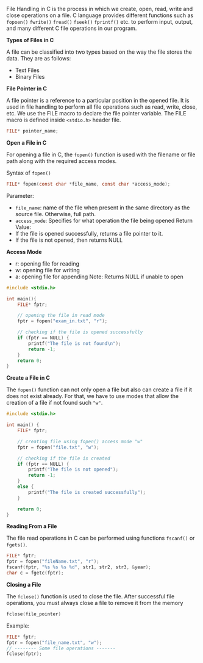 
File Handling in C is the process in which we create, open, read, write and close operations on a file. C language provides different functions such as `fopoen()` `fwrite()` `fread()` `fseek()` `fprintf()` etc. to perform input, output, and many different C file operations in our program.

**Types of Files in C**

A file can be classified into two types based on the way the file stores the data. They are as follows:
- Text Files
- Binary Files


**File Pointer in C**

A file pointer is a reference to a particular position in the opened file. It is used in file handling to perform all file operations such as read, write, close, etc. We use the FILE macro to declare the file pointer variable. The FILE macro is defined inside `<stdio.h>` header file.
```c
FILE* pointer_name;
```


**Open a File in C**

For opening a file in C, the `fopen()` function is used with the filename or file path along with the required access modes.

Syntax of `fopen()`
```c
FILE* fopen(const char *file_name, const char *access_mode);
```
Parameter:
- `file_name`: name of the file when present in the same directory as the source file. Otherwise, full path.
- `access_mode`: Specifies for what operation the file being opened
Return Value:
- If the file is opened successfully, returns a file pointer to it.
- If the file is not opened, then returns NULL


**Access Mode**
- r: opening file for reading
- w: opening file for writing
- a: opening file for appending
Note: Returns NULL if unable to open


```c
#include <stdio.h>

int main(){
	FILE* fptr;

	// opening the file in read mode
	fptr = fopen("exam_in.txt", "r");

	// checking if the file is opened successfully
	if (fptr == NULL) {
		printf("The file is not found\n");
		return -1;
	}
	return 0;
}
```



**Create a File in C**

The `fopen()` function can not only open a file but also can create a file if it does not exist already. For that, we have to use modes that allow the creation of a file if not found such `"w"`.

```c
#include <stdio.h>

int main() {
	FILE* fptr;

	// creating file using fopen() access mode "w"
	fptr = fopen("file.txt", "w");

	// checking if the file is created
	if (fptr == NULL) {
		printf("The file is not opened");
		return -1;
	}
	else {
		printf("The file is created successfully");
	}

	return 0;
}
```


**Reading From a File**

The file read operations in C can be performed using functions `fscanf()` or `fgets()`. 

```c
FILE* fptr;
fptr = fopen("fileName.txt", "r");
fscanf(fptr, "%s %s %s %d", str1, str2, str3, &year);
char c = fgetc(fptr);
```


**Closing a File**

The `fclose()` function is used to close the file. After successful file operations, you must always close a file to remove it from the memory

```c
fclose(file_pointer)
```
Example:
```c
FILE* fptr;
fptr = fopen("file_name.txt", "w");
// -------- Some file operations -------
fclose(fptr);
```
